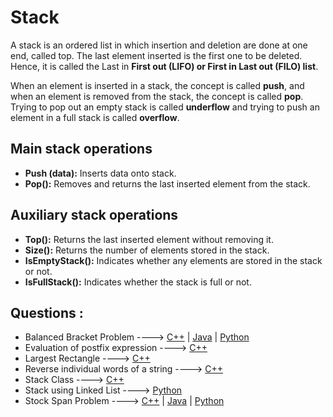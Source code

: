 # Stack

A stack is an ordered list in which insertion and deletion are done at one end, called
top. The last element inserted is the first one to be deleted. Hence, it is called the Last in **First out
(LIFO) or First in Last out (FILO) list**.

When an element is
inserted in a stack, the concept is called **push**, and when an element is removed from the stack, the
concept is called **pop**. Trying to pop out an empty stack is called **underflow** and trying to push an
element in a full stack is called **overflow**.

## Main stack operations

- **Push (data):** Inserts data onto stack.
- **Pop():** Removes and returns the last inserted element from the stack.

## Auxiliary stack operations

- **Top():** Returns the last inserted element without removing it.
- **Size():** Returns the number of elements stored in the stack.
- **IsEmptyStack():** Indicates whether any elements are stored in the stack or not.
- **IsFullStack():** Indicates whether the stack is full or not.

## Questions :

-   Balanced Bracket Problem ----> [C++](/Code/C++/balanced_bracket.cpp) | [Java](/Code/Java/Balanced_Bracket_Problem.java) | [Python](/Code/Python/Balanced_brackets.py)
-   Evaluation of postfix expression ----> [C++](/Code/C++/Postfixexpression.cpp)
-   Largest Rectangle ----> [C++](/Code/C++/Largest_Rectangle.cpp)
-   Reverse individual words of a string ----> [C++](/Code/C++/reverse_words_of_string.cpp)
-   Stack Class ----> [C++](/Code/C++/stack_class.cpp)
-   Stack using Linked List ----> [Python](/Code/Python/stack_using_linked_list.py)
-   Stock Span Problem ----> [C++](/Code/C++/Stock_Span_Problem.cpp) | [Java](/Code/Java/Stock_Span_Problem.Java) | [Python](/Code/Python/StockSpan.py)
